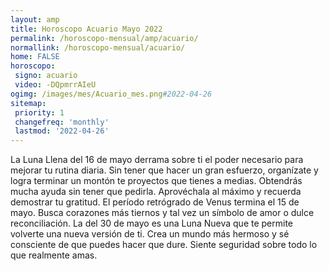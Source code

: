 ```yaml
---
layout: amp
title: Horoscopo Acuario Mayo 2022 
permalink: /horoscopo-mensual/amp/acuario/
normallink: /horoscopo-mensual/acuario/
home: FALSE
horoscopo:
 signo: acuario
 video: -DQpmrrAIeU
ogimg: /images/mes/Acuario_mes.png#2022-04-26
sitemap:
 priority: 1
 changefreq: 'monthly'
 lastmod: '2022-04-26'
---
```



La Luna Llena del 16 de mayo derrama sobre ti el poder necesario para mejorar tu rutina diaria. Sin tener que hacer un gran esfuerzo, organízate y logra terminar un montón te proyectos que tienes a medias. Obtendrás mucha ayuda sin tener que pedirla. Aprovéchala al máximo y recuerda demostrar tu gratitud. El período retrógrado de Venus termina el 15 de mayo. Busca corazones más tiernos y tal vez un símbolo de amor o dulce reconciliación. La del 30 de mayo es una Luna Nueva que te permite volverte una nueva versión de ti. Crea un mundo más hermoso y sé consciente de que puedes hacer que dure. Siente seguridad sobre todo lo que realmente amas.